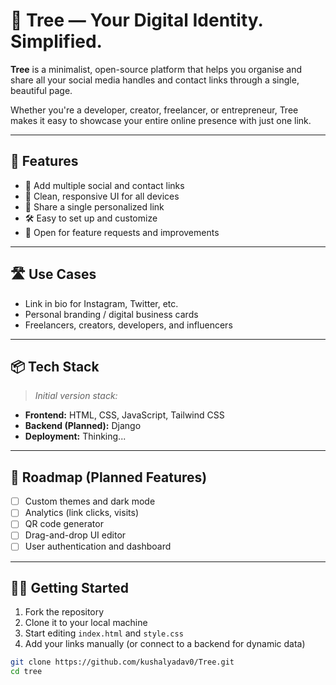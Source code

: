 # 🌳 Tree — Your Digital Identity. Simplified.

**Tree** is a minimalist, open-source platform that helps you organise and share all your social media handles and contact links through a single, beautiful page.

Whether you're a developer, creator, freelancer, or entrepreneur, Tree makes it easy to showcase your entire online presence with just one link.

---

## 🚀 Features

- 🧩 Add multiple social and contact links  
- 🎨 Clean, responsive UI for all devices  
- 🔗 Share a single personalized link  
- 🛠️ Easy to set up and customize  
- 💬 Open for feature requests and improvements

---

## 🛣️ Use Cases

- Link in bio for Instagram, Twitter, etc.
- Personal branding / digital business cards
- Freelancers, creators, developers, and influencers

---

## 📦 Tech Stack

> _Initial version stack:_

- **Frontend:** HTML, CSS, JavaScript, Tailwind CSS
- **Backend (Planned):** Django 
- **Deployment:** Thinking... 

---

## 🧠 Roadmap (Planned Features)

- [ ] Custom themes and dark mode  
- [ ] Analytics (link clicks, visits)  
- [ ] QR code generator  
- [ ] Drag-and-drop UI editor  
- [ ] User authentication and dashboard

---

## 🧑‍💻 Getting Started

1. Fork the repository  
2. Clone it to your local machine  
3. Start editing `index.html` and `style.css`  
4. Add your links manually (or connect to a backend for dynamic data)

```bash
git clone https://github.com/kushalyadav0/Tree.git
cd tree
